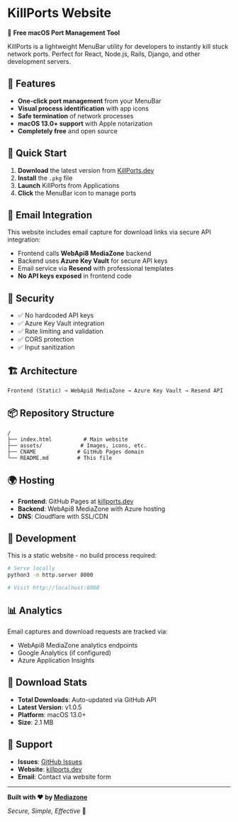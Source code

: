 # KillPorts Website

🎯 **Free macOS Port Management Tool**

KillPorts is a lightweight MenuBar utility for developers to instantly kill stuck network ports. Perfect for React, Node.js, Rails, Django, and other development servers.

## 🌟 Features

- **One-click port management** from your MenuBar
- **Visual process identification** with app icons
- **Safe termination** of network processes  
- **macOS 13.0+ support** with Apple notarization
- **Completely free** and open source

## 🚀 Quick Start

1. **Download** the latest version from [KillPorts.dev](https://killports.dev)
2. **Install** the `.pkg` file 
3. **Launch** KillPorts from Applications
4. **Click** the MenuBar icon to manage ports

## 📧 Email Integration

This website includes email capture for download links via secure API integration:

- Frontend calls **WebApi8 MediaZone** backend
- Backend uses **Azure Key Vault** for secure API keys
- Email service via **Resend** with professional templates
- **No API keys exposed** in frontend code

## 🔐 Security

- ✅ No hardcoded API keys
- ✅ Azure Key Vault integration
- ✅ Rate limiting and validation
- ✅ CORS protection
- ✅ Input sanitization

## 🏗️ Architecture

```
Frontend (Static) → WebApi8 MediaZone → Azure Key Vault → Resend API
```

## 📦 Repository Structure

```
/
├── index.html          # Main website
├── assets/            # Images, icons, etc.
├── CNAME             # GitHub Pages domain
└── README.md         # This file
```

## 🌍 Hosting

- **Frontend**: GitHub Pages at [killports.dev](https://killports.dev)
- **Backend**: WebApi8 MediaZone with Azure hosting
- **DNS**: Cloudflare with SSL/CDN

## 🔧 Development

This is a static website - no build process required:

```bash
# Serve locally
python3 -m http.server 8000

# Visit http://localhost:8000
```

## 📊 Analytics

Email captures and download requests are tracked via:
- WebApi8 MediaZone analytics endpoints  
- Google Analytics (if configured)
- Azure Application Insights

## 🎯 Download Stats

- **Total Downloads**: Auto-updated via GitHub API
- **Latest Version**: v1.0.5
- **Platform**: macOS 13.0+
- **Size**: 2.1 MB

## 💬 Support

- **Issues**: [GitHub Issues](https://github.com/mediazone/killports/issues)
- **Website**: [killports.dev](https://killports.dev)
- **Email**: Contact via website form

---

**Built with ❤️ by [Mediazone](https://mediazone.nl)** 

*Secure, Simple, Effective* 🚀
